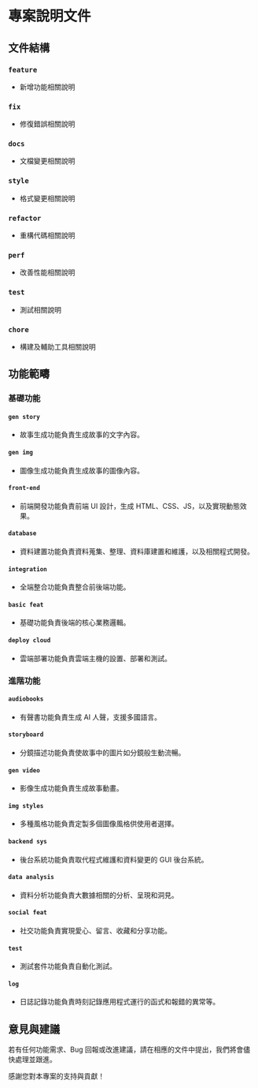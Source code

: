 # 專案說明文件

## 文件結構

### `feature`

- 新增功能相關說明

### `fix`

- 修復錯誤相關說明

### `docs`

- 文檔變更相關說明

### `style`

- 格式變更相關說明

### `refactor`

- 重構代碼相關說明

### `perf`

- 改善性能相關說明

### `test`

- 測試相關說明

### `chore`

- 構建及輔助工具相關說明

## 功能範疇

### 基礎功能

#### `gen story`

- 故事生成功能負責生成故事的文字內容。

#### `gen img`

- 圖像生成功能負責生成故事的圖像內容。

#### `front-end`

- 前端開發功能負責前端 UI 設計，生成 HTML、CSS、JS，以及實現動態效果。

#### `database`

- 資料建置功能負責資料蒐集、整理、資料庫建置和維護，以及相關程式開發。

#### `integration`

- 全端整合功能負責整合前後端功能。

#### `basic feat`

- 基礎功能負責後端的核心業務邏輯。

#### `deploy cloud`

- 雲端部署功能負責雲端主機的設置、部署和測試。

### 進階功能

#### `audiobooks`

- 有聲書功能負責生成 AI 人聲，支援多國語言。

#### `storyboard`

- 分鏡描述功能負責使故事中的圖片如分鏡般生動流暢。

#### `gen video`

- 影像生成功能負責生成故事動畫。

#### `img styles`

- 多種風格功能負責定製多個圖像風格供使用者選擇。

#### `backend sys`

- 後台系統功能負責取代程式維護和資料變更的 GUI 後台系統。

#### `data analysis`

- 資料分析功能負責大數據相關的分析、呈現和洞見。

#### `social feat`

- 社交功能負責實現愛心、留言、收藏和分享功能。

#### `test`

- 測試套件功能負責自動化測試。

#### `log`

- 日誌記錄功能負責時刻記錄應用程式運行的函式和報錯的異常等。

## 意見與建議

若有任何功能需求、Bug 回報或改進建議，請在相應的文件中提出，我們將會儘快處理並跟進。

感謝您對本專案的支持與貢獻！
